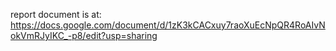 report document is at:
https://docs.google.com/document/d/1zK3kCACxuy7raoXuEcNpQR4RoAIvNokVmRJyIKC_-p8/edit?usp=sharing
